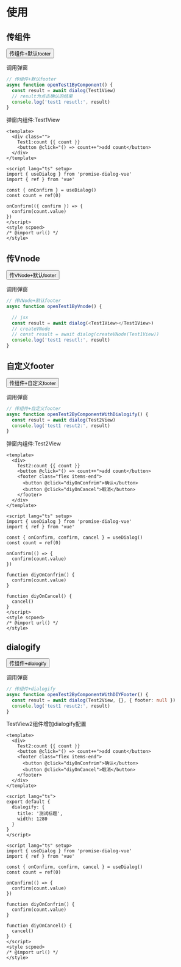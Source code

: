 
# 使用

## 传组件
<DialogProvider :ModalComponent="Modal">
        <Button @click="openTest1ByComponent">传组件+默认footer</Button>
</DialogProvider>

调用弹窗
```ts
// 传组件+默认footer
async function openTest1ByComponent() {
  const result = await dialog(Test1View)
  // result为点击确认的结果
  console.log('test1 resutl:', result)
}
```

弹窗内组件:Test1View
```vue
<template>
  <div class="">
    Test1:count {{ count }}
    <button @click="() => count++">add count</button>
  </div>
</template>

<script lang="ts" setup>
import { useDialog } from 'promise-dialog-vue'
import { ref } from 'vue'

const { onConfirm } = useDialog()
const count = ref(0)

onConfirm(({ confirm }) => {
  confirm(count.value)
})
</script>
<style scpoed>
/* @import url() */
</style>
```

## 传Vnode
<DialogProvider :ModalComponent="Modal">
      <Button @click="openTest1ByVnode">传VNode+默认footer</Button>
</DialogProvider>

调用弹窗
```ts
// 传VNode+默认footer
async function openTest1ByVnode() {

  // jsx
  const result = await dialog(<Test1View></Test1View>)
  // createVNode
  // const result = await dialog(createVNode(Test1View))
  console.log('test1 resutl:', result)
}
```

## 自定义footer
<DialogProvider :ModalComponent="Modal">
      <Button @click="openTest2ByComponentWithDIYFooter">传组件+自定义footer</Button>
</DialogProvider>

调用弹窗
```ts
// 传组件+自定义footer
async function openTest2ByComponentWithDialogify() {
  const result = await dialog(Test2View)
  console.log('test1 resut2:', result)
}
```

弹窗内组件:Test2View
```vue
<template>
  <div>
    Test2:count {{ count }}
    <button @click="() => count++">add count</button>
    <footer class="flex items-end">
      <button @click="diyOnConfrim">确认</button>
      <button @click="diyOnCancel">取消</button>
    </footer>
  </div>
</template>

<script lang="ts" setup>
import { useDialog } from 'promise-dialog-vue'
import { ref } from 'vue'

const { onConfirm, confirm, cancel } = useDialog()
const count = ref(0)

onConfirm(() => {
  confirm(count.value)
})

function diyOnConfrim() {
  confirm(count.value)
}

function diyOnCancel() {
  cancel()
}
</script>
<style scpoed>
/* @import url() */
</style>

```

## dialogify
<DialogProvider :ModalComponent="Modal">
      <Button @click="openTest2ByComponentWithDialogify">传组件+dialogify</Button>
</DialogProvider>

调用弹窗
```ts
// 传组件+dialogify
async function openTest2ByComponentWithDIYFooter() {
  const result = await dialog(Test2View, {}, { footer: null })
  console.log('test1 resut2:', result)
}
```

TestView2组件增加dialogify配置
```vue{12-19}
<template>
  <div>
    Test2:count {{ count }}
    <button @click="() => count++">add count</button>
    <footer class="flex items-end">
      <button @click="diyOnConfrim">确认</button>
      <button @click="diyOnCancel">取消</button>
    </footer>
  </div>
</template>

<script lang="ts">
export default {
  dialogify: {
    title: '测试标题',
    width: 1280
  }
}
</script>

<script lang="ts" setup>
import { useDialog } from 'promise-dialog-vue'
import { ref } from 'vue'

const { onConfirm, confirm, cancel } = useDialog()
const count = ref(0)

onConfirm(() => {
  confirm(count.value)
})

function diyOnConfrim() {
  confirm(count.value)
}

function diyOnCancel() {
  cancel()
}
</script>
<style scpoed>
/* @import url() */
</style>

```


<script setup>
import { createVNode } from 'vue'
import { Modal,Tabs,TabPane,Button } from 'ant-design-vue'
import { DialogProvider } from 'promise-dialog-vue'
import Demo1View from '../../src/views/Demo1View.vue'
import Test1View from '../../src/views/Test1View.vue'
import Test2View from '../../src/views/Test2View.vue'
import { useDialog } from 'promise-dialog-vue'

const { dialog } = useDialog()
async function openTest1ByComponent() {
  const result = await dialog(Test1View)
  console.log('test1 resutl:', result)
}
async function openTest1ByVnode() {
  const result = await dialog(createVNode(Test1View))
  console.log('test1 resutl:', result)
}
async function openTest2ByComponentWithDialogify() {
  const result = await dialog(Test2View)
  console.log('test1 resut2:', result)
}

async function openTest2ByComponentWithDIYFooter() {
  const result = await dialog(Test2View, {}, { footer: null })
  console.log('test1 resut2:', result)
}
</script>

